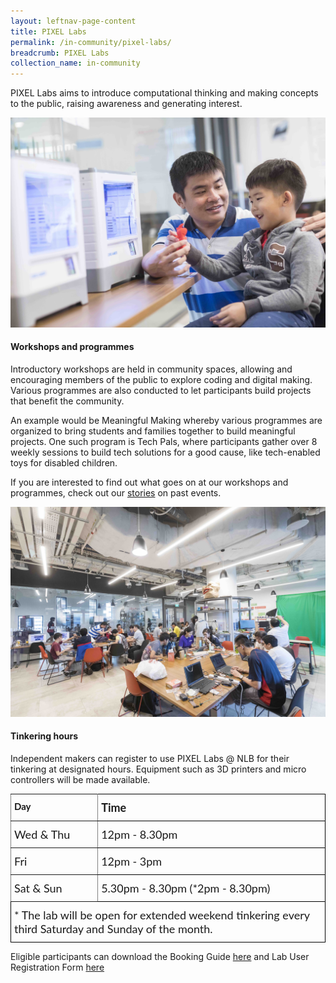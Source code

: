 ```yaml
---
layout: leftnav-page-content
title: PIXEL Labs
permalink: /in-community/pixel-labs/
breadcrumb: PIXEL Labs
collection_name: in-community
---
```

PIXEL Labs aims to introduce computational thinking and making concepts to the public, raising awareness and generating interest. 

![pixel labs image1](/images/in-community/pixel-labs/pixel-labs-image.jpg)

#### Workshops and programmes

Introductory workshops are held in community spaces, allowing and encouraging members of the public to explore coding and digital making.
Various programmes are also conducted to let participants build projects that benefit the community.

An example would be Meaningful Making whereby various programmes are organized to bring students and families together to build meaningful projects. One such program is Tech Pals, where participants gather over 8 weekly sessions to build tech solutions for a good cause, like tech-enabled toys for disabled children. 

If you are interested to find out what goes on at our workshops and programmes, check out our [stories](/stories/features/) on past events.

![pixel labs 2](/images/in-community/pixel-labs/pixel-labs-image2.jpg)

#### Tinkering hours

Independent makers can register to use PIXEL Labs @ NLB for their tinkering at designated hours. Equipment such as 3D printers and micro controllers will be made available.

<style type="text/css">
.tg  {border-collapse:collapse;border-spacing:0;}
.tg td{font-family:Lato;font-size:18px;padding:10px 5px;border-style:solid;border-width:1px;overflow:hidden;word-break:normal;border-color:black;}
.tg th{font-family:Lato;font-size:18px;font-weight:normal;padding:10px 5px;border-style:solid;border-width:1px;overflow:hidden;word-break:normal;border-color:black;}
.tg .tg-1wig{font-weight:bold;text-align:left;vertical-align:top}
.tg .tg-h6w4{font-weight:bold;font-size:15px;border-color:inherit;text-align:left;vertical-align:top}
.tg .tg-0pky{border-color:inherit;text-align:left;vertical-align:top}
.tg .tg-0lax{text-align:left;vertical-align:top}
</style>
<table class="tg">
  <tr>
    <th class="tg-h6w4">Day</th>
    <th class="tg-1wig">Time</th>
  </tr>
  <tr>
    <td class="tg-0pky">Wed &amp; Thu</td>
    <td class="tg-0lax">12pm - 8.30pm</td>
  </tr>
  <tr>
    <td class="tg-0pky">Fri</td>
    <td class="tg-0lax">12pm - 3pm</td>
  </tr>
  <tr>
    <td class="tg-0pky">Sat &amp; Sun</td>
    <td class="tg-0lax">5.30pm - 8.30pm (*2pm - 8.30pm)</td>
  </tr>
  <tr>
    <td class="tg-0lax" colspan="2">* The lab will be open for extended weekend tinkering every third Saturday and Sunday of the month.</td>
  </tr>
</table>

Eligible participants can download the Booking Guide [here](/files/code-and-make/Pixel-Lab-Booking-Guide_pdf.pdf) and Lab User Registration Form [here](/files/code-and-make/Lab-User-Registration-Form.docx)

